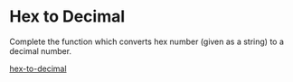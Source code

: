 # Hex to Decimal

Complete the function which converts hex number (given as a string) to a decimal number.


[hex-to-decimal](https://www.codewars.com/kata/57a4d500e298a7952100035d)